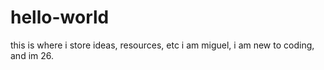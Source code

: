 # hello-world
this is where i store ideas, resources, etc
i am miguel, i am new to coding, and im 26.
